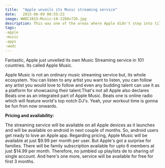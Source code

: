 ```yaml
---
title:  "Apple unveils its Music streaming service"
date:   2015-06-09 00:55:23
image: WWDC2015—Music—18-1280x720.jpg
description: This was one of the areas where Apple didn't step into till yet.
tags:
-apple
-music
-apps
-wwdc
---
```

<!-- <img src="/assets/blog-img/WWDC2015—Music—18-1280x720.jpg"> -->
<p class="intro"><span class="dropcap">F</span>antastic, Apple just unveiled its own Music Streaming service in 101 countries. Its called Apple Music.</p>

<p>Apple Music is not an ordinary music streaming service but, its whole ecosystem. You can listen to any artist you want to listen, you can follow any artist you would love to follow and even any budding talent can use it as a platform for showcasing their talent.That's not all Apple also declares Beats one as an integrated part of Apple Music. Beats one is online radio which will feature world's top notch DJ's. Yeah, your workout time is gonna be fun fron now onwards.</p>

<p style="font-weight: bold;">Pricing and availability: </p>
<p>The streaming service will be available on all Apple devices as it launches and will be available on android in next couple of months. So, android users get ready to love an Apple app. 
Regarding pricing, Apple Music will be available at just $9.99 per month per user. But Apple's got a surprise for families. There will be family subscription available for upto 6 members at just $14.99 per month. Therefore, no jumbled up playlists de to sharing of single account. And here's one more, service will be available for free for first 3 months.</p>
